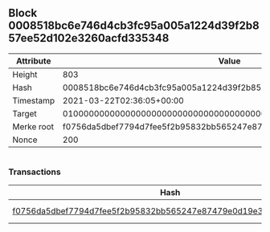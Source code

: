 ## Block 0008518bc6e746d4cb3fc95a005a1224d39f2b857ee52d102e3260acfd335348

Attribute | Value
--- | ---
Height | 803
Hash | 0008518bc6e746d4cb3fc95a005a1224d39f2b857ee52d102e3260acfd335348
Timestamp | 2021-03-22T02:36:05+00:00
Target | 0100000000000000000000000000000000000000000000000000000000000000
Merke root | f0756da5dbef7794d7fee5f2b95832bb565247e87479e0d19e3edb0bee4b5512
Nonce | 200

```

```

### Transactions

Hash | Amount
--- | ---
[f0756da5dbef7794d7fee5f2b95832bb565247e87479e0d19e3edb0bee4b5512](f0756da5dbef7794d7fee5f2b95832bb565247e87479e0d19e3edb0bee4b5512.md) | 10.00000000 SKEPTI 
